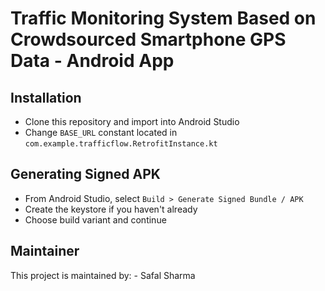 # Traffic Monitoring System Based on Crowdsourced Smartphone GPS Data - Android App


## Installation

- Clone this repository and import into Android Studio
- Change `BASE_URL` constant located in `com.example.trafficflow.RetrofitInstance.kt`

## Generating Signed APK

- From Android Studio, select `Build > Generate Signed Bundle / APK`
- Create the keystore if you haven't already
- Choose build variant and continue

## Maintainer
This project is maintained by:
    - Safal Sharma